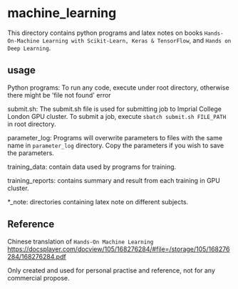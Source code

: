 # machine_learning
This directory contains python programs and latex notes on books `Hands-On-Machine Learning with Scikit-Learn, Keras & TensorFlow`, and `Hands on Deep Learning`.

## usage
Python programs: To run any code, execute under root directory, otherwise there might be 'file not found' error

submit.sh: The submit.sh file is used for submitting job to Imprial College London GPU cluster. To submit a job, execute `sbatch submit.sh FILE_PATH` in root directory. 

parameter_log: Programs will overwrite parameters to files with the same name in `parameter_log` directory. Copy the parameters if you wish to save the parameters. 

training_data: contain data used by programs for training. 

training_reports: contains summary and result from each training in GPU cluster. 

*_note: directories containing latex note on different subjects. 

## Reference
Chinese translation of `Hands-On Machine Learning` https://docsplayer.com/docview/105/168276284/#file=/storage/105/168276284/168276284.pdf 

Only created and used for personal practise and reference, not for any commercial propose. 
